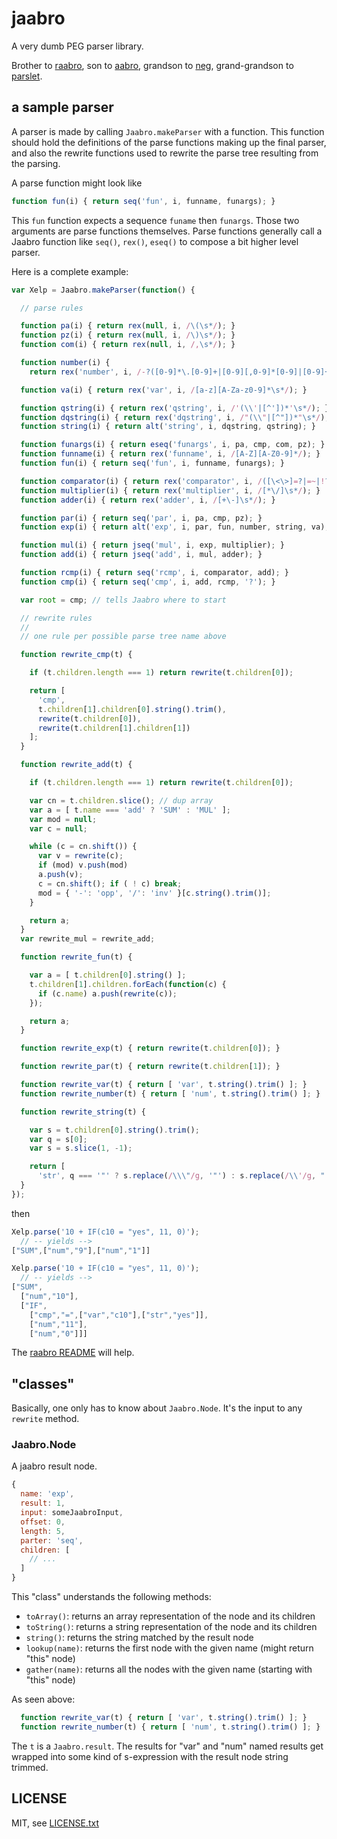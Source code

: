 
# jaabro

A very dumb PEG parser library.

Brother to [raabro](https://github.com/jmettraux/raabro), son to [aabro](https://github.com/flon-io/aabro), grandson to [neg](https://github.com/jmettraux/neg), grand-grandson to [parslet](https://github.com/kschiess/parslet).


## a sample parser

A parser is made by calling `Jaabro.makeParser` with a function. This function should hold the definitions of the parse functions making up the final parser, and also the rewrite functions used to rewrite the parse tree resulting from the parsing.

A parse function might look like
```js
function fun(i) { return seq('fun', i, funname, funargs); }
```
This `fun` function expects a sequence `funame` then `funargs`. Those two arguments are parse functions themselves. Parse functions generally call a Jaabro function like `seq()`, `rex()`, `eseq()` to compose a bit higher level parser.

Here is a complete example:
```js
var Xelp = Jaabro.makeParser(function() {

  // parse rules

  function pa(i) { return rex(null, i, /\(\s*/); }
  function pz(i) { return rex(null, i, /\)\s*/); }
  function com(i) { return rex(null, i, /,\s*/); }

  function number(i) {
    return rex('number', i, /-?([0-9]*\.[0-9]+|[0-9][,0-9]*[0-9]|[0-9]+)\s*/); }

  function va(i) { return rex('var', i, /[a-z][A-Za-z0-9]*\s*/); }

  function qstring(i) { return rex('qstring', i, /'(\\'|[^'])*'\s*/); }
  function dqstring(i) { return rex('dqstring', i, /"(\\"|[^"])*"\s*/); }
  function string(i) { return alt('string', i, dqstring, qstring); }

  function funargs(i) { return eseq('funargs', i, pa, cmp, com, pz); }
  function funname(i) { return rex('funname', i, /[A-Z][A-Z0-9]*/); }
  function fun(i) { return seq('fun', i, funname, funargs); }

  function comparator(i) { return rex('comparator', i, /([\<\>]=?|=~|!?=)\s*/); }
  function multiplier(i) { return rex('multiplier', i, /[*\/]\s*/); }
  function adder(i) { return rex('adder', i, /[+\-]\s*/); }

  function par(i) { return seq('par', i, pa, cmp, pz); }
  function exp(i) { return alt('exp', i, par, fun, number, string, va); }

  function mul(i) { return jseq('mul', i, exp, multiplier); }
  function add(i) { return jseq('add', i, mul, adder); }

  function rcmp(i) { return seq('rcmp', i, comparator, add); }
  function cmp(i) { return seq('cmp', i, add, rcmp, '?'); }

  var root = cmp; // tells Jaabro where to start

  // rewrite rules
  //
  // one rule per possible parse tree name above

  function rewrite_cmp(t) {

    if (t.children.length === 1) return rewrite(t.children[0]);

    return [
      'cmp',
      t.children[1].children[0].string().trim(),
      rewrite(t.children[0]),
      rewrite(t.children[1].children[1])
    ];
  }

  function rewrite_add(t) {

    if (t.children.length === 1) return rewrite(t.children[0]);

    var cn = t.children.slice(); // dup array
    var a = [ t.name === 'add' ? 'SUM' : 'MUL' ];
    var mod = null;
    var c = null;

    while (c = cn.shift()) {
      var v = rewrite(c);
      if (mod) v.push(mod)
      a.push(v);
      c = cn.shift(); if ( ! c) break;
      mod = { '-': 'opp', '/': 'inv' }[c.string().trim()];
    }

    return a;
  }
  var rewrite_mul = rewrite_add;

  function rewrite_fun(t) {

    var a = [ t.children[0].string() ];
    t.children[1].children.forEach(function(c) {
      if (c.name) a.push(rewrite(c));
    });

    return a;
  }

  function rewrite_exp(t) { return rewrite(t.children[0]); }

  function rewrite_par(t) { return rewrite(t.children[1]); }

  function rewrite_var(t) { return [ 'var', t.string().trim() ]; }
  function rewrite_number(t) { return [ 'num', t.string().trim() ]; }

  function rewrite_string(t) {

    var s = t.children[0].string().trim();
    var q = s[0];
    var s = s.slice(1, -1);

    return [
      'str', q === '"' ? s.replace(/\\\"/g, '"') : s.replace(/\\'/g, "'") ];
  }
});
```

then

```js
Xelp.parse('10 + IF(c10 = "yes", 11, 0)');
  // -- yields -->
["SUM",["num","9"],["num","1"]]

Xelp.parse('10 + IF(c10 = "yes", 11, 0)');
  // -- yields -->
["SUM",
  ["num","10"],
  ["IF",
    ["cmp","=",["var","c10"],["str","yes"]],
    ["num","11"],
    ["num","0"]]]
```

The [raabro README](https://github.com/jmettraux/raabro#readme) will help.


## "classes"

Basically, one only has to know about `Jaabro.Node`. It's the input to any `rewrite` method.

### Jaabro.Node

A jaabro result node.

```js
{
  name: 'exp',
  result: 1,
  input: someJaabroInput,
  offset: 0,
  length: 5,
  parter: 'seq',
  children: [
    // ...
  ]
}
```

This "class" understands the following methods:

* `toArray()`: returns an array representation of the node and its children
* `toString()`: returns a string representation of the node and its children
* `string()`: returns the string matched by the result node
* `lookup(name)`: returns the first node with the given name (might return "this" node)
* `gather(name)`: returns all the nodes with the given name (starting with "this" node)

As seen above:
```js
  function rewrite_var(t) { return [ 'var', t.string().trim() ]; }
  function rewrite_number(t) { return [ 'num', t.string().trim() ]; }
```
The `t` is a `Jaabro.result`. The results for "var" and "num" named results get wrapped into some kind of s-expression with the result node string trimmed.


## LICENSE

MIT, see [LICENSE.txt](LICENSE.txt)

